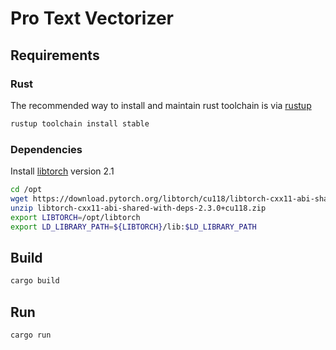 # Pro Text Vectorizer

## Requirements

### Rust

The recommended way to install and maintain rust toolchain is via [rustup](https://rustup.rs/)

```sh
rustup toolchain install stable
```

### Dependencies 

Install [libtorch](https://pytorch.org/get-started/locally/) version 2.1

```sh
cd /opt
wget https://download.pytorch.org/libtorch/cu118/libtorch-cxx11-abi-shared-with-deps-2.1.0%2Bcu118.zip
unzip libtorch-cxx11-abi-shared-with-deps-2.3.0+cu118.zip
export LIBTORCH=/opt/libtorch
export LD_LIBRARY_PATH=${LIBTORCH}/lib:$LD_LIBRARY_PATH
```

## Build 

```sh
cargo build
```


## Run

```sh
cargo run
```
